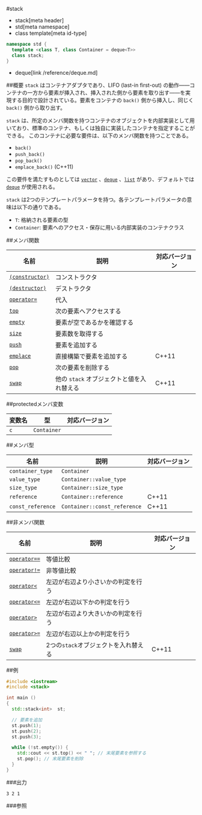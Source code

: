 #stack
* stack[meta header]
* std[meta namespace]
* class template[meta id-type]

```cpp
namespace std {
  template <class T, class Container = deque<T>>
  class stack;
}
```
* deque[link /reference/deque.md]

##概要
`stack` はコンテナアダプタであり、LIFO (last-in first-out) の動作――コンテナの一方から要素が挿入され、挿入された側から要素を取り出す――を実現する目的で設計されている。要素をコンテナの `back()` 側から挿入し、同じく `back()` 側から取り出す。

`stack` は、所定のメンバ関数を持つコンテナのオブジェクトを内部実装として用いており、標準のコンテナ、もしくは独自に実装したコンテナを指定することができる。
このコンテナに必要な要件は、以下のメンバ関数を持つことである。

- `back()`
- `push_back()`
- `pop_back()`
- `emplace_back()` (C++11)

この要件を満たすものとしては [`vector`](/reference/vector.md) 、[`deque`](/reference/deque.md) 、[`list`](/reference/list.md) があり、デフォルトでは [`deque`](/reference/deque.md) が使用される。

`stack` は2つのテンプレートパラメータを持つ。各テンプレートパラメータの意味は以下の通りである。

- `T`: 格納される要素の型
- `Container`: 要素へのアクセス・保存に用いる内部実装のコンテナクラス


##メンバ関数

| 名前 | 説明 | 対応バージョン |
|--------------------------------------|----------------------------|-------|
| [`(constructor)`](stack/op_constructor.md)  | コンストラクタ             | |
| [`(destructor)`](stack/op_destructor.md)  | デストラクタ               | |
| [`operator=`](stack/op_assign.md)  | 代入                       | |
| [`top`](stack/top.md)              | 次の要素へアクセスする     | |
| [`empty`](stack/empty.md)          | 要素が空であるかを確認する | |
| [`size`](stack/size.md)            | 要素数を取得する           | |
| [`push`](stack/push.md)            | 要素を追加する             | |
| [`emplace`](stack/emplace.md)      | 直接構築で要素を追加する   | C++11 |
| [`pop`](stack/pop.md)              | 次の要素を削除する         | |
| [`swap`](stack/swap.md)            | 他の `stack` オブジェクトと値を入れ替える | C++11 |


##protectedメンバ変数

| 変数名 | 型 | 対応バージョン |
|--------|-------------|-------|
| `c`    | `Container` | |


##メンバ型

| 名前 | 説明 | 対応バージョン |
|-------------------|---------------------|-------|
| `container_type`  | `Container` | |
| `value_type`      | `Container::value_type` | |
| `size_type`       | `Container::size_type` | |
| `reference`       | `Container::reference` | C++11 |
| `const_reference` | `Container::const_reference` | C++11 |


##非メンバ関数

| 名前 | 説明 | 対応バージョン |
|---------------------------------------------|--------------------------------------|-------|
| [`operator==`](stack/op_equal.md)         | 等値比較                             | |
| [`operator!=`](stack/op_not_equal.md)     | 非等値比較                           | |
| [`operator<`](stack/op_less.md)           | 左辺が右辺より小さいかの判定を行う   | |
| [`operator<=`](stack/op_less_equal.md)    | 左辺が右辺以下かの判定を行う         | |
| [`operator>`](stack/op_greater.md)        | 左辺が右辺より大きいかの判定を行う   | |
| [`operator>=`](stack/op_greater_equal.md) | 左辺が右辺以上かの判定を行う         | |
| [`swap`](stack/swap_free.md)              | 2つの`stack`オブジェクトを入れ替える | C++11 |


##例
```cpp
#include <iostream>
#include <stack>

int main ()
{
  std::stack<int>  st;

  // 要素を追加
  st.push(1);
  st.push(2);
  st.push(3);

  while (!st.empty()) {
    std::cout << st.top() << " "; // 末尾要素を参照する
    st.pop(); // 末尾要素を削除
  }
}
```

###出力
```
3 2 1 
```

###参照


